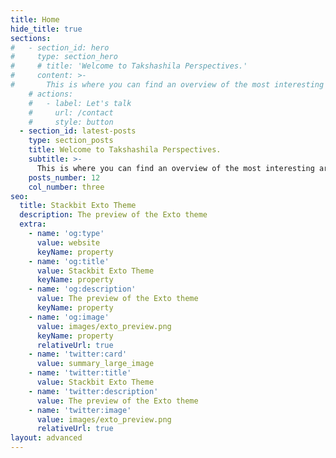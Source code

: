 ```yaml
---
title: Home
hide_title: true
sections:
#   - section_id: hero
#     type: section_hero
#     # title: 'Welcome to Takshashila Perspectives.'
#     content: >-
#       This is where you can find an overview of the most interesting areas of research we're currently working on. 
    # actions:
    #   - label: Let's talk
    #     url: /contact
    #     style: button
  - section_id: latest-posts
    type: section_posts
    title: Welcome to Takshashila Perspectives.
    subtitle: >-
      This is where you can find an overview of the most interesting areas of research we're currently working on. 
    posts_number: 12
    col_number: three
seo:
  title: Stackbit Exto Theme
  description: The preview of the Exto theme
  extra:
    - name: 'og:type'
      value: website
      keyName: property
    - name: 'og:title'
      value: Stackbit Exto Theme
      keyName: property
    - name: 'og:description'
      value: The preview of the Exto theme
      keyName: property
    - name: 'og:image'
      value: images/exto_preview.png
      keyName: property
      relativeUrl: true
    - name: 'twitter:card'
      value: summary_large_image
    - name: 'twitter:title'
      value: Stackbit Exto Theme
    - name: 'twitter:description'
      value: The preview of the Exto theme
    - name: 'twitter:image'
      value: images/exto_preview.png
      relativeUrl: true
layout: advanced
---
```

